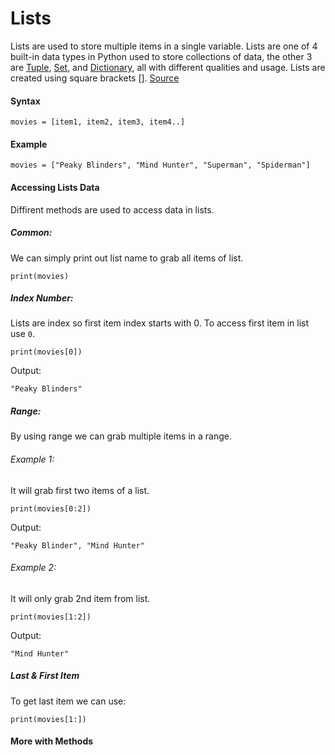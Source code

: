 # Lists
Lists are used to store multiple items in a single variable.
Lists are one of 4 built-in data types in Python used to store collections of data, the other 3 are [Tuple](https://www.w3schools.com/python/python_tuples.asp), [Set](https://www.w3schools.com/python/python_sets.asp), and [Dictionary](https://www.w3schools.com/python/python_dictionaries.asp), all with different qualities and usage.
Lists are created using square brackets [].
[Source](https://www.w3schools.com/python/python_lists.asp)

#### Syntax

```
movies = [item1, item2, item3, item4..]
```

#### Example

```
movies = ["Peaky Blinders", "Mind Hunter", "Superman", "Spiderman"]
```

#### Accessing Lists Data
Diffirent methods are used to access data in lists.

##### Common:
We can simply print out list name to grab all items of list.

```
print(movies)
```

##### Index Number:
Lists are index so first item index starts with 0. To access first item in list use `0`.

```
print(movies[0])
```

Output:

```
"Peaky Blinders"
```

##### Range:
By using range we can grab multiple items in a range.

###### Example 1:
It will grab first two items of a list.

```
print(movies[0:2])
```

Output:

```
"Peaky Blinder", "Mind Hunter"
```

###### Example 2:
It will only grab 2nd item from list.

```
print(movies[1:2])
```

Output:

```
"Mind Hunter"
```

##### Last & First Item
To get last item we can use:

```
print(movies[1:])
```

#### More with Methods
